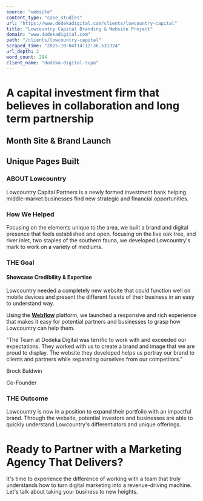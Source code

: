 ```yaml
---
source: "website"
content_type: "case_studies"
url: "https://www.dodekadigital.com/clients/lowcountry-capital"
title: "Lowcountry Capital Branding & Website Project"
domain: "www.dodekadigital.com"
path: "/clients/lowcountry-capital"
scraped_time: "2025-10-04T14:12:36.531324"
url_depth: 2
word_count: 284
client_name: "dodeka-digital-supa"
---
```


# A capital investment firm that believes in collaboration and long term partnership

## Month Site & Brand Launch

## Unique Pages Built

### ABOUT Lowcountry

Lowcountry Capital Partners is a newly formed investment bank helping middle-market businesses find new strategic and financial opportunities.

### How We Helped

Focusing on the elements unique to the area, we built a brand and digital presence that feels established and open. focusing on the live oak tree, and river inlet, two staples of the southern fauna, we developed Lowcountry's mark to work on a variety of mediums.

### THE Goal

#### Showcase Credibility & Expertise

Lowcountry needed a completely new website that could function well on mobile devices and present the different facets of their business in an easy to understand way.

Using the [**Webflow**](http://webflow.com/) platform, we launched a responsive and rich experience that makes it easy for potential partners and businesses to grasp how Lowcountry can help them.

"The Team at Dodeka Digital was terrific to work with and exceeded our expectations. They worked with us to create a brand and image that we are proud to display. The website they developed helps us portray our brand to clients and partners while separating ourselves from our competitors."

Brock Baldwin

Co-Founder

### THE Outcome

Lowcountry is now in a position to expand their portfolio with an impactful brand. Through the website, potential investors and businesses are able to quickly understand Lowcountry's differentiators and unique offerings.

# Ready to Partner with a Marketing Agency That Delivers?

It's time to experience the difference of working with a team that truly understands how to turn digital marketing into a revenue-driving machine. Let's talk about taking your business to new heights.